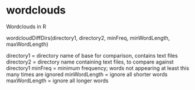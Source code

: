 # wordclouds
Wordclouds in R

wordcloudDiffDirs(directory1, directory2, minFreq, minWordLength, maxWordLength)

directory1    = directory name of base for comparison, contains text files
directory2    = directory name containing text files, to compare against directory1
minFreq       = minimum frequency; words not appearing at least this many times are ignored
minWordLength = ignore all shorter words
maxWordLength = ignore all longer words

